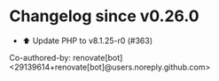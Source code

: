 # Changelog since v0.26.0
- ⬆️ Update PHP to v8.1.25-r0 (#363)

Co-authored-by: renovate[bot] <29139614+renovate[bot]@users.noreply.github.com> 
